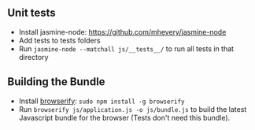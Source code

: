 ## Unit tests

* Install jasmine-node: https://github.com/mhevery/jasmine-node
* Add tests to tests folders
* Run `jasmine-node --matchall js/__tests__/` to run all tests in that directory

## Building the Bundle

* Install [browserify](http://browserify.org/): `sudo npm install -g browserify`
* Run `browserify js/application.js -o js/bundle.js` to build the latest Javascript bundle for the browser (Tests don't need this bundle).